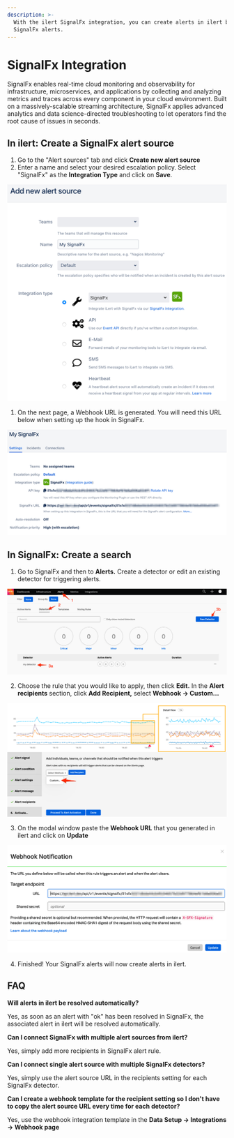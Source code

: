 ```yaml
---
description: >-
  With the ilert SignalFx integration, you can create alerts in ilert based on
  SignalFx alerts.
---
```


# SignalFx Integration

SignalFx enables real-time cloud monitoring and observability for infrastructure, microservices, and applications by collecting and analyzing metrics and traces across every component in your cloud environment. Built on a massively-scalable streaming architecture, SignalFx applies advanced analytics and data science-directed troubleshooting to let operators find the root cause of issues in seconds.

## In ilert: Create a SignalFx alert source <a href="#in-ilert" id="in-ilert"></a>

1. Go to the "Alert sources" tab and click **Create new alert source**
2. Enter a name and select your desired escalation policy. Select "SignalFx" as the **Integration Type** and click on **Save**.

![](<../../.gitbook/assets/iLert (43).png>)

1. On the next page, a Webhook URL is generated. You will need this URL below when setting up the hook in SignalFx.

![](<../../.gitbook/assets/iLert (33).png>)

## In SignalFx: Create a search <a href="#in-splunk" id="in-splunk"></a>

1. Go to SignalFx and then to **Alerts.** Create a detector or edit an existing detector for triggering alerts.

![](../../.gitbook/assets/Detectors.png)

2. Choose the rule that you would like to apply, then click **Edit.** In the **Alert recipients** section, click **Add Recipient,** select **Webhook -> Custom...**

![](../../.gitbook/assets/Detector_-_my_detector.png)

3. On the modal window paste the **Webhook URL** that you generated in ilert and click on **Update**

![](<../../.gitbook/assets/Detector_-_my_detector (1).png>)

4. Finished! Your SignalFx alerts will now create alerts in ilert.

## FAQ <a href="#faq" id="faq"></a>

**Will alerts in ilert be resolved automatically?**

Yes, as soon as an alert with "ok" has been resolved in SignalFx, the associated alert in ilert will be resolved automatically.

**Can I connect SignalFx with multiple alert sources from ilert?**

Yes, simply add more recipients in SignalFx alert rule.

**Can I connect single alert source with multiple SignalFx detectors?**

Yes, simply use the alert source URL in the recipients setting for each SignalFx detector.

**Can I create a webhook template for the recipient setting so I don't have to copy the alert source URL every time for each detector?**

Yes, use the webhook integration template in the **Data Setup -> Integrations -> Webhook page**
